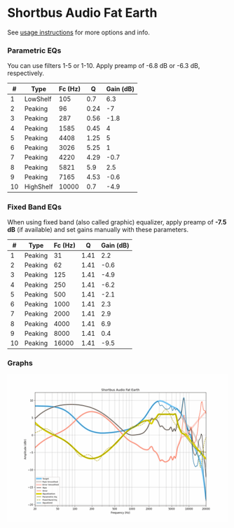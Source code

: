# Shortbus Audio Fat Earth
See [usage instructions](https://github.com/jaakkopasanen/AutoEq#usage) for more options and info.

### Parametric EQs
You can use filters 1-5 or 1-10. Apply preamp of -6.8 dB or -6.3 dB, respectively.

|   # | Type      |   Fc (Hz) |    Q |   Gain (dB) |
|-----|-----------|-----------|------|-------------|
|   1 | LowShelf  |       105 | 0.7  |         6.3 |
|   2 | Peaking   |        96 | 0.24 |        -7   |
|   3 | Peaking   |       287 | 0.56 |        -1.8 |
|   4 | Peaking   |      1585 | 0.45 |         4   |
|   5 | Peaking   |      4408 | 1.25 |         5   |
|   6 | Peaking   |      3026 | 5.25 |         1   |
|   7 | Peaking   |      4220 | 4.29 |        -0.7 |
|   8 | Peaking   |      5821 | 5.9  |         2.5 |
|   9 | Peaking   |      7165 | 4.53 |        -0.6 |
|  10 | HighShelf |     10000 | 0.7  |        -4.9 |

### Fixed Band EQs
When using fixed band (also called graphic) equalizer, apply preamp of **-7.5 dB** (if available) and set gains manually with these parameters.

|   # | Type    |   Fc (Hz) |    Q |   Gain (dB) |
|-----|---------|-----------|------|-------------|
|   1 | Peaking |        31 | 1.41 |         2.2 |
|   2 | Peaking |        62 | 1.41 |        -0.6 |
|   3 | Peaking |       125 | 1.41 |        -4.9 |
|   4 | Peaking |       250 | 1.41 |        -6.2 |
|   5 | Peaking |       500 | 1.41 |        -2.1 |
|   6 | Peaking |      1000 | 1.41 |         2.3 |
|   7 | Peaking |      2000 | 1.41 |         2.9 |
|   8 | Peaking |      4000 | 1.41 |         6.9 |
|   9 | Peaking |      8000 | 1.41 |         0.4 |
|  10 | Peaking |     16000 | 1.41 |        -9.5 |

### Graphs
![](./Shortbus%20Audio%20Fat%20Earth.png)
